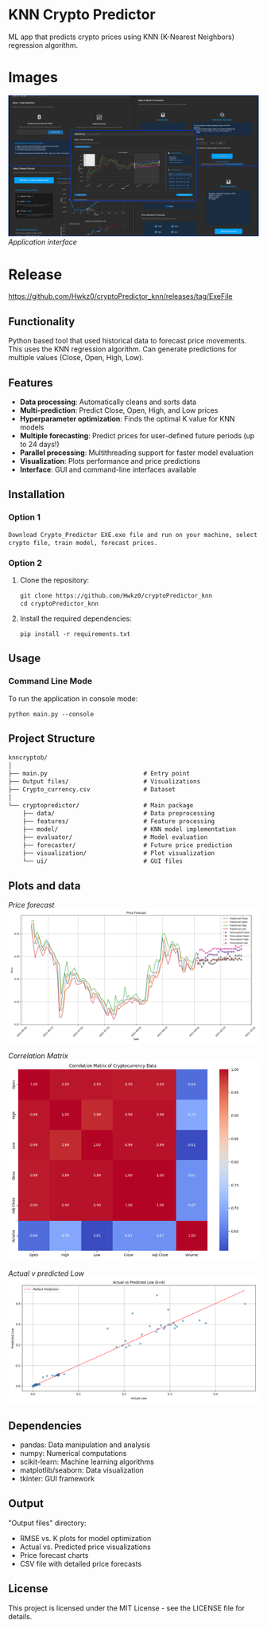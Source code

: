 # KNN Crypto Predictor

ML app that predicts crypto prices using KNN (K-Nearest Neighbors) regression algorithm.

# Images

![Application Interface](https://github.com/Hwkz0/cryptoPredictor_knn/blob/main/images/Image.png)
*Application interface*

# Release

https://github.com/Hwkz0/cryptoPredictor_knn/releases/tag/ExeFile

## Functionality

Python based tool that used historical data to forecast price movements. This uses the KNN regression algorithm. Can generate predictions for multiple values (Close, Open, High, Low).

## Features

- **Data processing**: Automatically cleans and sorts data
- **Multi-prediction**: Predict Close, Open, High, and Low prices
- **Hyperparameter optimization**: Finds the optimal K value for KNN models
- **Multiple forecasting**: Predict prices for user-defined future periods (up to 24 days!)
- **Parallel processing**: Multithreading support for faster model evaluation
- **Visualization**: Plots performance and price predictions
- **Interface**: GUI and command-line interfaces available

## Installation

### Option 1

    Download Crypto_Predictor EXE.exe file and run on your machine, select crypto file, train model, forecast prices.

### Option 2
1. Clone the repository:
   ```
   git clone https://github.com/Hwkz0/cryptoPredictor_knn
   cd cryptoPredictor_knn
   ```

2. Install the required dependencies:
   ```
   pip install -r requirements.txt
   ```

## Usage

### Command Line Mode

To run the application in console mode:

```
python main.py --console
```

## Project Structure

```
knncryptob/
│
├── main.py                           # Entry point
├── Output files/                     # Visualizations
├── Crypto_currency.csv               # Dataset
│
└── cryptopredictor/                  # Main package
    ├── data/                         # Data preprocessing
    ├── features/                     # Feature processing
    ├── model/                        # KNN model implementation
    ├── evaluator/                    # Model evaluation  
    ├── forecaster/                   # Future price prediction
    ├── visualization/                # Plot visualization
    └── ui/                           # GUI files
```

## Plots and data
*Price forecast*
![Price forecast](https://github.com/Hwkz0/cryptoPredictor_knn/blob/main/Output%20files/price_forecast.png)

*Correlation Matrix*
![Correlation Matrix](https://github.com/Hwkz0/cryptoPredictor_knn/blob/main/Output%20files/correlation_matrix.png)

*Actual v predicted Low*
![Actual v predicted Low](https://github.com/Hwkz0/cryptoPredictor_knn/blob/main/Output%20files/actual_vs_predicted_Low.png)

## Dependencies

- pandas: Data manipulation and analysis
- numpy: Numerical computations
- scikit-learn: Machine learning algorithms
- matplotlib/seaborn: Data visualization
- tkinter: GUI framework

## Output

"Output files" directory:

- RMSE vs. K plots for model optimization
- Actual vs. Predicted price visualizations
- Price forecast charts
- CSV file with detailed price forecasts

## License

This project is licensed under the MIT License - see the LICENSE file for details.
